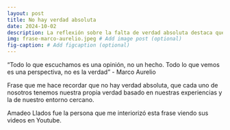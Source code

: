 ```yaml
---
layout: post
title: No hay verdad absoluta
date: 2024-10-02
description: La reflexión sobre la falta de verdad absoluta destaca que nuestras percepciones son opiniones basadas en experiencias personales y contextos cercanos, inspirada por la frase de Marco Aurelio y los videos de Amadeo Llados. # Add post description (optional)
img: frase-marco-aurelio.jpeg # Add image post (optional)
fig-caption: # Add figcaption (optional)
---
```

“Todo lo que escuchamos es una opinión, no un hecho. Todo lo que vemos es una perspectiva, no es la verdad” - Marco Aurelio

Frase que me hace recordar que no hay verdad absoluta, que cada uno de nosotros tenemos nuestra propia verdad basado en nuestras experiencias y la de nuestro entorno cercano.

Amadeo Llados fue la persona que me interiorizó esta frase viendo sus videos en Youtube.